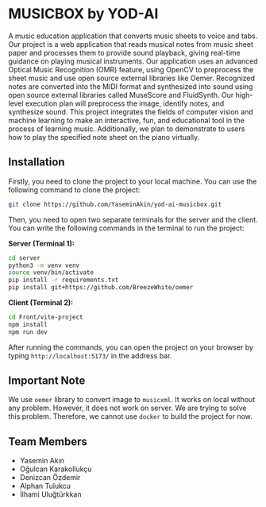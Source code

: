 # MUSICBOX by YOD-AI

A music education application that converts music sheets to voice and tabs. 
Our project is a web application that reads musical notes from music sheet paper 
and processes them to provide sound playback, giving real-time guidance on playing 
musical instruments. Our application uses an advanced Optical Music Recognition (OMR) 
feature, using OpenCV to preprocess the sheet music and use open source external libraries 
like Oemer. Recognized notes are converted into the MIDI format and synthesized into sound 
using open source external libraries called MuseScore and FluidSynth. Our high-level execution 
plan will preprocess the image, identify notes, and synthesize sound. This project integrates the 
fields of computer vision and machine learning to make an interactive, fun, and educational tool
in the process of learning music. Additionally, we plan to demonstrate to users how to play the 
specified note sheet on the piano virtually.

## Installation 
Firstly, you need to clone the project to your local machine. You can use the following command to clone the project:
```bash
git clone https://github.com/YaseminAkin/yod-ai-musicbox.git
```
Then, you need to open two separate terminals for the server and the client.
You can write the following commands in the terminal to run the project:

**Server (Terminal 1):**
```bash
cd server
python3 -m venv venv
source venv/bin/activate
pip install -r requirements.txt
pip install git+https://github.com/BreezeWhite/oemer
```

**Client (Terminal 2):**
```bash
cd Front/vite-project
npm install
npm run dev 
```

After running the commands, you can open the project on your browser by typing `http://localhost:5173/` in the address bar.

## Important Note
We use `oemer` library to convert image to `musicxml`. It works on local without any problem. However, it does not work on server. 
We are trying to solve this problem. Therefore, we cannot use `docker` to build the project for now.

## Team Members
    
- Yasemin Akın
- Oğulcan Karakollukçu
- Denizcan Özdemir
- Alphan Tulukcu
- İlhami Uluğtürkkan
